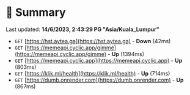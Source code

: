 # 📖 Summary
Last updated: **14/6/2023, 2:43:29 PG "Asia/Kuala_Lumpur"**

- `GET` [https://hst.aytea.ga](https://hst.aytea.ga) - **Down** (42ms)
- `GET` [https://memeapi.cyclic.app/gimme](https://memeapi.cyclic.app/gimme) - **Up** (1394ms)
- `GET` [https://memeapi.cyclic.app](https://memeapi.cyclic.app) - **Up** (803ms)
- `GET` [https://klik.ml/health](https://klik.ml/health) - **Up** (714ms)
- `GET` [https://dumb.onrender.com](https://dumb.onrender.com) - **Up** (867ms)
